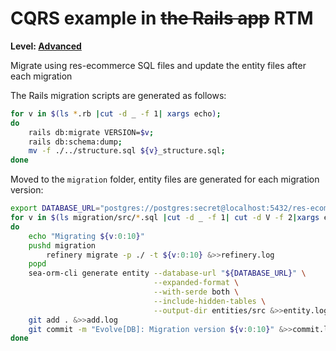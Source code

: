 # CQRS example in ~~the Rails app~~ RTM

**Level: [Advanced](https://github.com/RailsEventStore/ecommerce)**

Migrate using res-ecommerce SQL files and update the entity files after each
migration

The Rails migration scripts are generated as follows:

```bash
for v in $(ls *.rb |cut -d _ -f 1| xargs echo);
do
    rails db:migrate VERSION=$v;
    rails db:schema:dump;
    mv -f ./../structure.sql ${v}_structure.sql;
done
```

Moved to the `migration` folder, entity files are generated for each migration
version:

```bash
export DATABASE_URL="postgres://postgres:secret@localhost:5432/res-ecommerce_development?username=postgres&password=secret"
for v in $(ls migration/src/*.sql |cut -d _ -f 1| cut -d V -f 2|xargs echo);
do
    echo "Migrating ${v:0:10}"
    pushd migration
        refinery migrate -p ./ -t ${v:0:10} &>>refinery.log
    popd
    sea-orm-cli generate entity --database-url "${DATABASE_URL}" \
                                --expanded-format \
                                --with-serde both \
                                --include-hidden-tables \
                                --output-dir entities/src &>>entity.log
    git add . &>>add.log
    git commit -m "Evolve[DB]: Migration version ${v:0:10}" &>>commit.log
done
```
